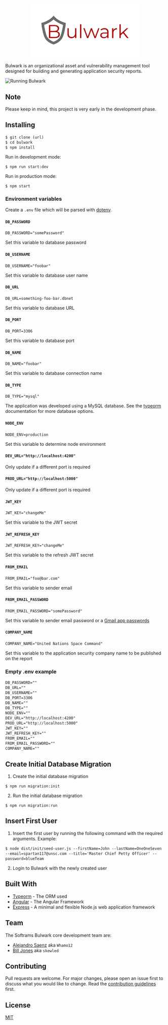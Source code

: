 <p align="center">
  <img width="350" src="frontend/src/assets/logo.png">
</p>

Bulwark is an organizational asset and vulnerability management tool designed for building and generating application security reports.

![Running Bulwark](https://github.com/Whamo12/media/blob/master/bulwark_walkthrough.gif)

## Note

Please keep in mind, this project is very early in the development phase.

## Installing

```
$ git clone (url)
$ cd bulwark
$ npm install
```

Run in development mode:

```
$ npm run start:dev
```

Run in production mode:

```
$ npm start
```

### Environment variables

Create a `.env` file which will be parsed with [dotenv](https://www.npmjs.com/package/dotenv).

#### `DB_PASSWORD`

`DB_PASSWORD="somePassword"`

Set this variable to database password

#### `DB_USERNAME`

`DB_USERNAME="foobar"`

Set this variable to database user name

#### `DB_URL`

`DB_URL=something-foo-bar.dbnet`

Set this variable to database URL

#### `DB_PORT`

`DB_PORT=3306`

Set this variable to database port

#### `DB_NAME`

`DB_NAME="foobar"`

Set this variable to database connection name

#### `DB_TYPE`

`DB_TYPE="mysql"`

The application was developed using a MySQL database. See the [typeorm](https://github.com/typeorm/typeorm/blob/master/docs/connection-options.md#common-connection-options) documentation for more database options.

#### `NODE_ENV`

`NODE_ENV=production`

Set this variable to determine node environment

#### `DEV_URL="http://localhost:4200"`

Only update if a different port is required

#### `PROD_URL="http://localhost:5000"`

Only update if a different port is required

#### `JWT_KEY`

`JWT_KEY="changeMe"`

Set this variable to the JWT secret

#### `JWT_REFRESH_KEY`

`JWT_REFRESH_KEY="changeMe"`

Set this variable to the refresh JWT secret

#### `FROM_EMAIL`

`FROM_EMAIL="foo@bar.com"`

Set this variable to sender email

#### `FROM_EMAIL_PASSWORD`

`FROM_EMAIL_PASSWORD="somePassword"`

Set this variable to sender email password or a [Gmail app passwords](https://support.google.com/mail/answer/185833?hl=en)

#### `COMPANY_NAME`

`COMPANY_NAME="United Nations Space Command"`

Set this variable to the application security company name to be published on the report

### Empty .env example

```
DB_PASSWORD=""
DB_URL=""
DB_USERNAME=""
DB_PORT=3306
DB_NAME=""
DB_TYPE=""
NODE_ENV=""
DEV_URL="http://localhost:4200"
PROD_URL="http://localhost:5000"
JWT_KEY=""
JWT_REFRESH_KEY=""
FROM_EMAIL=""
FROM_EMAIL_PASSWORD=""
COMPANY_NAME=""
```

## Create Initial Database Migration

1. Create the initial database migration

```
$ npm run migration:init
```

2. Run the initial database migration

```
$ npm run migration:run
```

## Insert First User

1. Insert the first user by running the following command with the required arguments. Example:

```
$ node dist/init/seed-user.js --firstName=John --lastName=OneOneSeven --email=spartan117@unsc.com --title='Master Chief Petty Officer' --password=blueTeam
```

2. Login to Bulwark with the newly created user

## Built With

- [Typeorm](https://typeorm.io/#/) - The ORM used
- [Angular](https://angular.io/) - The Angular Framework
- [Express](https://expressjs.com/) - A minimal and flexible Node.js web application framework

## Team

The Softrams Bulwark core development team are:

- [Alejandro Saenz](https://github.com/whamo12) aka `Whamo12`
- [Bill Jones](https://github.com/skewled) aka `skewled`

## Contributing

Pull requests are welcome. For major changes, please open an issue first to discuss what you would like to change. Read the [contribution guidelines](CONTRIBUTING.md) first.

## License

[MIT](https://choosealicense.com/licenses/mit/)
